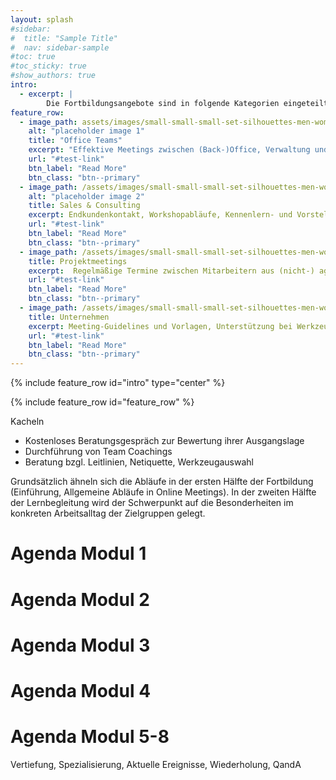 ```yaml
---
layout: splash
#sidebar:
#  title: "Sample Title"
#  nav: sidebar-sample
#toc: true
#toc_sticky: true
#show_authors: true
intro: 
  - excerpt: |
        Die Fortbildungsangebote sind in folgende Kategorien eingeteilt, um auf die jeweiligen Bedürfnisse ihrer Kollegen eingehen zu können. Grundsätzlich ähneln sich die Abläufe in der ersten Hälfte der Fortbildung (Einführung, Allgemeine Abläufe in Online Meetings). In der zweiten Hälfte wird der Schwerpunkt, dann auf die Besonderheiten im Arbeitsalltag der Zielgruppen gelegt.
feature_row:
  - image_path: assets/images/small-small-small-set-silhouettes-men-women-standing-260nw-1369303289.png
    alt: "placeholder image 1"
    title: "Office Teams"
    excerpt: "Effektive Meetings zwischen (Back-)Office, Verwaltung und Führungskräften"
    url: "#test-link"
    btn_label: "Read More"
    btn_class: "btn--primary"
  - image_path: /assets/images/small-small-small-set-silhouettes-men-women-standing-260nw-1369303289.png
    alt: "placeholder image 2"
    title: Sales & Consulting
    excerpt: Endkundenkontakt, Workshopabläufe, Kennenlern- und Vorstellungstermine
    url: "#test-link"
    btn_label: "Read More"
    btn_class: "btn--primary"
  - image_path: /assets/images/small-small-small-set-silhouettes-men-women-standing-260nw-1369303289.png
    title: Projektmeetings
    excerpt:  Regelmäßige Termine zwischen Mitarbeitern aus (nicht-) agilen Projektteams
    url: "#test-link"
    btn_label: "Read More"
    btn_class: "btn--primary"
  - image_path: /assets/images/small-small-small-set-silhouettes-men-women-standing-260nw-1369303289.png
    title: Unternehmen
    excerpt: Meeting-Guidelines und Vorlagen, Unterstützung bei Werkzeugeinführung.
    url: "#test-link"
    btn_label: "Read More"
    btn_class: "btn--primary"
---
```


{% include feature_row id="intro" type="center" %} 

{% include feature_row id="feature_row" %}

Kacheln
* Kostenloses Beratungsgespräch zur Bewertung ihrer Ausgangslage
* Durchführung von Team Coachings
* Beratung bzgl. Leitlinien, Netiquette, Werkzeugauswahl


Grundsätzlich ähneln sich die Abläufe in der ersten Hälfte der Fortbildung (Einführung, Allgemeine Abläufe in Online Meetings). In der zweiten Hälfte der Lernbegleitung wird der Schwerpunkt auf die Besonderheiten im konkreten Arbeitsalltag der Zielgruppen gelegt.

# Agenda Modul 1
# Agenda Modul 2
# Agenda Modul 3
# Agenda Modul 4
# Agenda Modul 5-8
Vertiefung, Spezialisierung, Aktuelle Ereignisse, Wiederholung, QandA

